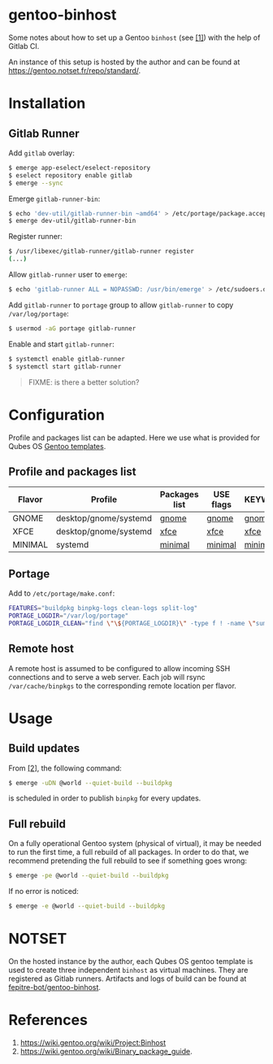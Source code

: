 gentoo-binhost
===

Some notes about how to set up a Gentoo `binhost` (see [[1]](https://wiki.gentoo.org/wiki/Project:Binhost)) with the help of Gitlab CI.

An instance of this setup is hosted by the author and can be found at https://gentoo.notset.fr/repo/standard/.

# Installation

## Gitlab Runner

Add `gitlab` overlay:
```bash
$ emerge app-eselect/eselect-repository
$ eselect repository enable gitlab
$ emerge --sync
```

Emerge `gitlab-runner-bin`:
```bash
$ echo 'dev-util/gitlab-runner-bin ~amd64' > /etc/portage/package.accept_keywords/gitlab-runner
$ emerge dev-util/gitlab-runner-bin
```

Register runner:
```bash
$ /usr/libexec/gitlab-runner/gitlab-runner register
(...)
```

Allow `gitlab-runner` user to `emerge`:
```bash
$ echo 'gitlab-runner ALL = NOPASSWD: /usr/bin/emerge' > /etc/sudoers.d/gitlab-runner
```

Add `gitlab-runner` to `portage` group to allow `gitlab-runner` to copy `/var/log/portage`:
```bash
$ usermod -aG portage gitlab-runner
```

Enable and start `gitlab-runner`:
```bash
$ systemctl enable gitlab-runner
$ systemctl start gitlab-runner
```

> FIXME: is there a better solution?

# Configuration

Profile and packages list can be adapted. Here we use what is provided for Qubes OS [Gentoo templates](https://github.com/QubesOS/qubes-builder-gentoo).

## Profile and packages list

| Flavor  | Profile               | Packages list                                                                                                  | USE flags                                                                                                    | KEYWORDS                                                                                                                 |
|---------|-----------------------|----------------------------------------------------------------------------------------------------------------|--------------------------------------------------------------------------------------------------------------|--------------------------------------------------------------------------------------------------------------------------|
| GNOME   | desktop/gnome/systemd | [gnome](https://raw.githubusercontent.com/QubesOS/qubes-builder-gentoo/master/scripts/packages_gnome.list)     | [gnome](https://raw.githubusercontent.com/QubesOS/qubes-builder-gentoo/master/scripts/package.use/gnome)     | [gnome](https://raw.githubusercontent.com/QubesOS/qubes-builder-gentoo/master/scripts/package.accept_keywords/gnome)     |
| XFCE    | desktop/gnome/systemd | [xfce](https://raw.githubusercontent.com/QubesOS/qubes-builder-gentoo/master/scripts/packages_xfce.list)       | [xfce](https://raw.githubusercontent.com/QubesOS/qubes-builder-gentoo/master/scripts/package.use/xfce)       | [xfce](https://raw.githubusercontent.com/QubesOS/qubes-builder-gentoo/master/scripts/package.accept_keywords/xfce)       |
| MINIMAL | systemd               | [minimal](https://raw.githubusercontent.com/QubesOS/qubes-builder-gentoo/master/scripts/packages_minimal.list) | [minimal](https://raw.githubusercontent.com/QubesOS/qubes-builder-gentoo/master/scripts/package.use/minimal) | [minimal](https://raw.githubusercontent.com/QubesOS/qubes-builder-gentoo/master/scripts/package.accept_keywords/minimal) |

## Portage

Add to `/etc/portage/make.conf`:
```bash
FEATURES="buildpkg binpkg-logs clean-logs split-log"
PORTAGE_LOGDIR="/var/log/portage"
PORTAGE_LOGDIR_CLEAN="find \"\${PORTAGE_LOGDIR}\" -type f ! -name \"summary.log*\" -mtime +7 -delete"
```

## Remote host

A remote host is assumed to be configured to allow incoming SSH connections and to serve a web server. Each job will rsync `/var/cache/binpkgs` to the corresponding remote
location per flavor.

# Usage

## Build updates

From [[2]](https://wiki.gentoo.org/wiki/Binary_package_guide), the following command:
```bash
$ emerge -uDN @world --quiet-build --buildpkg
```

is scheduled in order to publish `binpkg` for every updates.

## Full rebuild

On a fully operational Gentoo system (physical of virtual), it may be needed to run the first time, a full rebuild of
all packages. In order to do that, we recommend pretending the full rebuild to see if something goes wrong:

```bash
$ emerge -pe @world --quiet-build --buildpkg
```

If no error is noticed:
```bash
$ emerge -e @world --quiet-build --buildpkg
```

# NOTSET

On the hosted instance by the author, each Qubes OS gentoo template is used to create three independent `binhost` as
virtual machines. They are registered as Gitlab runners. Artifacts and logs of build can be found 
at [fepitre-bot/gentoo-binhost](https://gitlab.notset.fr/fepitre-bot/gentoo-binhost/).

# References

1. https://wiki.gentoo.org/wiki/Project:Binhost
2. https://wiki.gentoo.org/wiki/Binary_package_guide.
